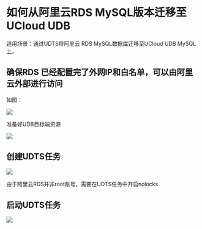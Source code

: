 # 如何从阿里云RDS MySQL版本迁移至UCloud UDB

适用场景：通过UDTS将阿里云 RDS MySQL数据库迁移至UCloud UDB MySQL上。

## 确保RDS 已经配置完了外网IP和白名单，可以由阿里云外部进行访问

如图：

![](http://udts-doc.cn-bj.ufileos.com/ali001.png)

准备好UDB目标端资源

![](http://udts-doc.cn-bj.ufileos.com/udb001.png)

## 创建UDTS任务

![](http://udts-doc.cn-bj.ufileos.com/udtsali001.png)

由于阿里云RDS并非root账号，需要在UDTS任务中开启nolocks

## 启动UDTS任务

![](http://udts-doc.cn-bj.ufileos.com/rdsstart001.png)


